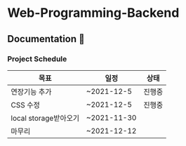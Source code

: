 # Web-Programming-Backend

## <div id = "Documents">Documentation 📑</div>
### Project Schedule
| 목표                           | 일정                 | 상태 |
|--------------------------------|----------------------|--------|
| 연장기능 추가   | ~2021-12-5 | 진행중     |
| CSS 수정   | ~2021-12-5 | 진행중     |
| local storage받아오기 | ~2021-11-30 |     |
| 마무리 | ~2021-12-12 |      |
